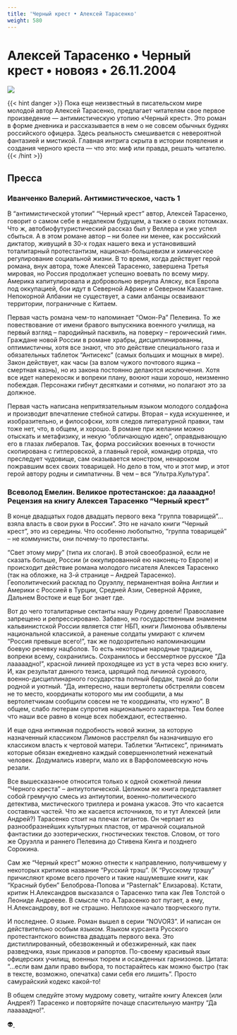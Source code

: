 ```yaml
---
title: 'Черный крест • Алексей Тарасенко'
weight: 580
---
```


# Алексей Тарасенко • **Черный крест** • новояз • 26.11.2004

![](/img/4kb.jpg)

{{< hint danger >}}
Пока еще неизвестный в писательском мире молодой автор Алексей Тарасенко, предлагает читателям свое первое произведение — антимистическую утопию «Черный крест». Это роман в форме дневника и рассказывается в нем о не совсем обычных буднях российского офицера. Здесь реальность смешивается с невероятной фантазией и мистикой. Главная интрига скрыта в истории появления и создания черного креста — что это: миф или правда, решать читателю.
{{< /hint >}}

## Пресса

### Иванченко Валерий. Антимистическое, часть 1

В “антимистической утопии” “Черный крест” автор, Алексей Тарасенко, говорит о самом себе в недалеком будущем, а также о своих потомках. Что ж, автобиофутуристический рассказ был у Веллера и уже успел сбыться. А в этом романе автор – ни более ни менее, как российский диктатор, живущий в 30-х годах нашего века и установивший тоталитарный протестантизм, национал-большевизм и химическое регулирование социальной жизни. В то время, когда действует герой романа, внук автора, тоже Алексей Тарасенко, завершена Третья мировая, но Россия продолжает успешно воевать по всему миру. Америка капитулировала и добровольно вернула Аляску, вся Европа под оккупацией, бои идут в Северной Африке и Северном Казахстане. Непокорной Албании не существует, а сами албанцы осваивают территории, пограничные с Китаем.

Первая часть романа чем-то напоминает “Омон-Ра” Пелевина. То же повествование от имени бравого выпускника военного училища, на первый взгляд – пародийный пасквиль, на поверку – героический гимн. Граждане новой России в романе храбры, дисциплинированны, оптимистичны, хотя все знают, что это действие специального газа и обязательных таблеток “Антисекс” (самых больших и мощных в мире). Закон действует, как часы (за взлом чужого почтового ящика – смертная казнь), но из закона постоянно делаются исключения. Хотя все идет наперекосяк и вопреки плану, воюют наши хорошо, неизменно побеждая. Персонажи гибнут десятками и сотнями, но полагают это за должное.

Первая часть написана непритязательным языком молодого солдафона и производит впечатление стебной сатиры. Вторая – куда искушеннее, и изобразительно, и философски, хотя следов литературной правки, там тоже нет, что, в общем, и хорошо. В романе при желании можно отыскать и метафизику, и некую “обличающую идею”, оправдывающую его в глазах либералов. Так, форма российских военных в точности скопирована с гитлеровской, а главный герой, командир отряда, что преследует чудовище, сам оказывается монстром, ненароком пожравшим всех своих товарищей. Но дело в том, что и этот мир, и этот герой автору родны и симпатичны. В чем – вся “Ультра.Культура”.

### Всеволод Емелин. Великое протестанское: да лаааадно! Рецензия на книгу Алексея Тарасенко “Черный крест”

В конце двадцатых годов двадцать первого века “группа товарищей”… взяла власть в свои руки в России”. Это не начало книги “Черный крест”, это из середины. Что особенно любопытно, “группа товарищей” – не коммунисты, они почему-то протестанты.

“Свет этому миру” (типа их слоган). В этой своеобразной, если не сказать больше, России (и оккупированной ею наконец-то Европе) и происходит действие романа молодого писателя Алексея Тарасенко (так на обложке, на 3-й странице – Андрей Тарасенко). Геополитический расклад по Оруэллу, перманентная война Англии и Америки с Россией в Турции, Средней Азии, Северной Африке, Дальнем Востоке и еще Бог знает где.

Вот до чего тоталитарные сектанты нашу Родину довели! Православие запрещено и репрессировано. Забавно, но государственным знаменем кальвинистской России является стяг НБП, книги Лимонова объявлены национальной классикой, а раненые солдаты умирают с кличем “Россия превыше всего!”, так же подозрительно напоминающим боевую речевку нацболов. То есть некоторые народные традиции, вопреки всему, сохранились. Сохранилось и бессмертное русское “Да лааааадно!”, красной линией проходящее из уст в уста через всю книгу. И, как результат данного тезиса, царящий под личиной сурового, военно-дисциплинарного государства полный бардак, такой до боли родной и уютный. “Да, интересно, наши вертолеты обстреляли совсем не то место, координаты которого мы им сообщили, а мы вертолетчикам сообщили совсем не те координаты, что нужно”. В общем, слабо лютерам супротив национального характера. Тем более что наши все равно в конце всех побеждают, естественно.

И еще одна интимная подробность новой жизни, за которую назначенный классиком Лимонов расстрелял бы назначившую его классиком власть к чертовой матери. Таблетки “Антисекс”, принимать которые обязан ежедневно каждый совершеннолетний неженатый человек. Додумались изверги, мало их в Варфоломеевскую ночь резали.

Все вышесказанное относится только к одной сюжетной линии “Черного креста” – антиутопической. Целиком же книга представляет собой гремучую смесь из антиутопии, военно-политического детектива, мистического триллера и романа ужасов. Это что касается составных частей. Что же касается источников, то и тут Алексей (или Андрей?) Тарасенко стоит на плечах гигантов. Он черпает из разнообразнейших культурных пластов, от мрачной социальной фантастики до эзотерических, гностических текстов. Словом, от того же Оруэлла и раннего Пелевина до Стивена Кинга и позднего Сорокина.

Сам же “Черный крест” можно отнести к направлению, получившему у некоторых критиков название “Русский трэш”. (К “Русскому трэшу” причисляют кроме всего прочего и такие нашумевшие книги, как “Красный бубен” Белоброва-Попова и “Pasternak” Елизарова). Кстати, критик Н.Александров высказался о Тарасенко типа как Лев Толстой о Леониде Андрееве. В смысле что А.Тарасенко вот пугает, а ему, Н.Александрову, вот не страшно. Неплохое начало творческого пути.

И последнее. О языке. Роман вышел в серии “NOVOЯЗ”. И написан он действительно особым языком. Языком курсанта Русского протестантского воинства двадцать первого века. Это дистиллированный, обезвоженный и обезжиренный, как паек разведчика, язык приказов и рапортов. По-своему красивый язык офицерских училищ, военных тюрем и осажденных гарнизонов. Цитата: “…если вам дали право выбора, то постарайтесь как можно быстро (так в тексте, возможно, опечатка) сами себя его лишить”. Просто самурайский кодекс какой-то!

В общем следуйте этому мудрому совету, читайте книгу Алексея (или Андрея?) Тарасенко и повторяйте почаще спасительную мантру “Да лааааадно!”.

👽[ ](http://flibusta.is/b/262274)